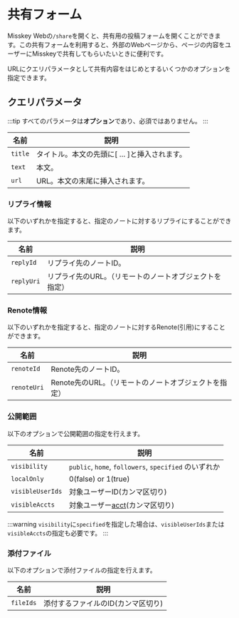 # 共有フォーム

Misskey Webの`/share`を開くと、共有用の投稿フォームを開くことができます。この共有フォームを利用すると、外部のWebページから、ページの内容をユーザーにMisskeyで共有してもらいたいときに便利です。

URLにクエリパラメータとして共有内容をはじめとするいくつかのオプションを指定できます。

## クエリパラメータ

:::tip
すべてのパラメータは**オプション**であり、必須ではありません。
:::

| 名前      | 説明                        |
| ------- | ------------------------- |
| `title` | タイトル。本文の先頭に\[ … ]と挿入されます。 |
| `text`  | 本文。                       |
| `url`   | URL。本文の末尾に挿入されます。         |

### リプライ情報

以下のいずれかを指定すると、指定のノートに対するリプライにすることができます。

| 名前         | 説明                            |
| ---------- | ----------------------------- |
| `replyId`  | リプライ先のノートID。                  |
| `replyUri` | リプライ先のURL。（リモートのノートオブジェクトを指定） |

### Renote情報

以下のいずれかを指定すると、指定のノートに対するRenote(引用)にすることができます。

| 名前          | 説明                              |
| ----------- | ------------------------------- |
| `renoteId`  | Renote先のノートID。                  |
| `renoteUri` | Renote先のURL。（リモートのノートオブジェクトを指定） |

### 公開範囲

以下のオプションで公開範囲の指定を行えます。

| 名前               | 説明                                                |
| ---------------- | ------------------------------------------------- |
| `visibility`     | `public`, `home`, `followers`, `specified` のいずれか  |
| `localOnly`      | 0(false) or 1(true)                               |
| `visibleUserIds` | 対象ユーザーID(カンマ区切り)                                  |
| `visibleAccts`   | 対象ユーザー[acct](../resources/glossary/#acct)(カンマ区切り) |

:::warning
`visibility`に`specified`を指定した場合は、`visibleUserIds`または`visibleAccts`の指定も必要です。
:::

### 添付ファイル

以下のオプションで添付ファイルの指定を行えます。

| 名前        | 説明                  |
| --------- | ------------------- |
| `fileIds` | 添付するファイルのID(カンマ区切り) |
